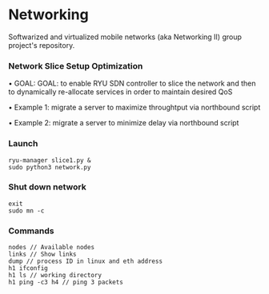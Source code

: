 # Networking
Softwarized and virtualized mobile networks (aka Networking II) group project's repository.

### Network Slice Setup Optimization

• GOAL: GOAL: to enable RYU SDN controller to slice the network and then to dynamically re-allocate services in order to maintain desired QoS

• Example 1: migrate a server to maximize throughtput via northbound script

• Example 2: migrate a server to minimize delay via northbound script
### Launch
````
ryu-manager slice1.py &
sudo python3 network.py
````
### Shut down network
````
exit
sudo mn -c
````
### Commands
````
nodes // Available nodes
links // Show links
dump // process ID in linux and eth address
h1 ifconfig 
h1 ls // working directory
h1 ping -c3 h4 // ping 3 packets
````





